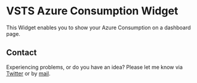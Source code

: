 # VSTS Azure Consumption Widget

This Widget enables you to show your Azure Consumption on a dashboard page. 

## Contact

Experiencing problems, or do you have an idea? 
Please let me know via [Twitter](https://twitter.com/keesschollaart) or by [mail](mailto:keesschollaart81@hotmail.com).